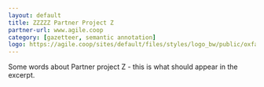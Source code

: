 ```yaml
---
layout: default
title: ZZZZZ Partner Project Z
partner-url: www.agile.coop
category: [gazetteer, semantic annotation]
logo: https://agile.coop/sites/default/files/styles/logo_bw/public/oxfam-international-logo.png
---
```


Some words about Partner project Z - this is what should appear in the excerpt.

